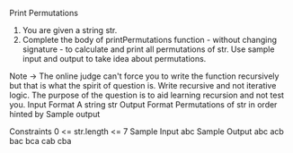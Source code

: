 
Print Permutations

1. You are given a string str.
2. Complete the body of printPermutations function - without changing signature - to calculate and print all permutations of str.
Use sample input and output to take idea about permutations.

Note -> The online judge can't force you to write the function recursively but that is what the spirit of question is. Write recursive and not iterative logic. The purpose of the question is to aid learning recursion and not test you.
Input Format
A string str
Output Format
Permutations of str in order hinted by Sample output

Constraints
0 <= str.length <= 7
Sample Input
abc
Sample Output
abc
acb
bac
bca
cab
cba